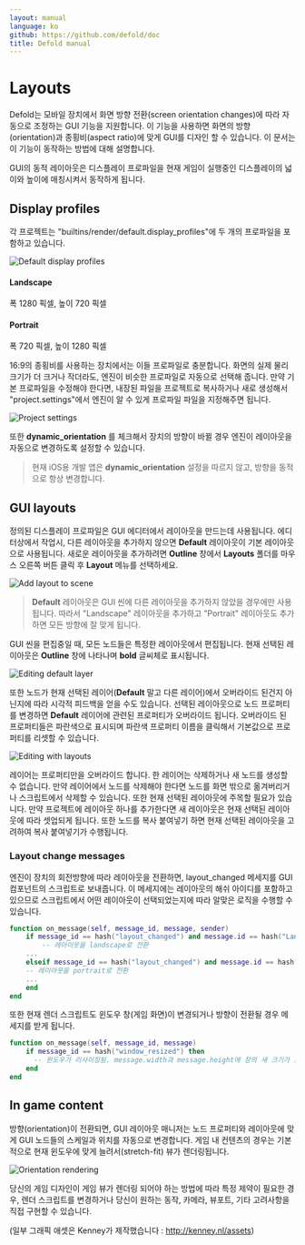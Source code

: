 ```yaml
---
layout: manual
language: ko
github: https://github.com/defold/doc
title: Defold manual
---
```


# Layouts
Defold는 모바일 장치에서 화면 방향 전환(screen orientation changes)에 따라 자동으로 조정하는 GUI 기능을 지원합니다. 이 기능을 사용하면 화면의 방향(orientation)과 종횡비(aspect ratio)에 맞게 GUI를 디자인 할 수 있습니다. 이 문서는 이 기능이 동작하는 방법에 대해 설명합니다.

GUI의 동적 레이아웃은 디스플레이 프로파일을 현재 게임이 실행중인 디스플레이의 넓이와 높이에 매칭시켜서 동작하게 됩니다.

## Display profiles
각 프로젝트는 "builtins/render/default.display_profiles"에 두 개의 프로파일을 포함하고 있습니다.

![Default display profiles](../images/layouts/layouts_display_profiles.png)

#### Landscape
폭 1280 픽셀, 높이 720 픽셀
#### Portrait
폭 720 픽셀, 높이 1280 픽셀

16:9의 종횡비를 사용하는 장치에서는 이들 프로파일로 충분합니다. 화면의 실제 물리 크기가 더 크거나 작더라도, 엔진이 비슷한 프로파일로 자동으로 선택해 줍니다. 만약 기본 프로파일을 수정해야 한다면, 내장된 파일을 프로젝트로 복사하거나 새로 생성해서 "project.settings"에서 엔진이 알 수 있게 프로파일 파일을 지정해주면 됩니다.

![Project settings](../images/layouts/layouts_project_settings.png)

또한 **dynamic_orientation** 를 체크해서 장치의 방향이 바뀔 경우 엔진이 레이아웃을 자동으로 변경하도록 설정할 수 있습니다.

> 현재 iOS용 개발 앱은 **dynamic_orientation** 설정을 따르지 않고, 방향을 동적으로 항상 변경합니다.

## GUI layouts
정의된 디스플레이 프로파일은 GUI 에디터에서 레이아웃을 만드는데 사용됩니다. 에디터상에서 작업시, 다른 레이아웃을 추가하지 않으면 **Default** 레이아웃이 기본 레이아웃으로 사용됩니다. 새로운 레이아웃을 추가하려면 **Outline** 창에서 **Layouts** 폴더를 마우스 오른쪽 버튼 클릭 후 **Layout** 메뉴를 선택하세요.

![Add layout to scene](../images/layouts/layouts_add.png)

> **Default** 레이아웃은 GUI 씬에 다른 레이아웃을 추가하지 않았을 경우에만 사용됩니다. 따라서 "Landscape" 레이아웃을 추가하고 "Portrait" 레이아웃도 추가하면 모든 방향에 잘 맞게 됩니다.

GUI 씬을 편집중일 때, 모든 노드들은 특정한 레이아웃에서 편집됩니다. 현재 선택된 레이아웃은  **Outline** 창에 나타나며 **bold** 글씨체로 표시됩니다.

![Editing default layer](../images/layouts/layouts_default.png)

또한 노드가 현재 선택된 레이어(**Default** 말고 다른 레이어)에서 오버라이드 된건지 아닌지에 따라 시각적 피드백을 얻을 수도 있습니다. 선택된 레이아웃으로 노드 프로퍼티를 변경하면 **Default** 레이어에 관련된 프로퍼티가 오버라이드 됩니다. 오버라이드 된 프로퍼티들은  파란색으로 표시되며 파란색 프로퍼티 이름을 클릭해서 기본값으로 프로퍼티를 리셋할 수 있습니다.

![Editing with layouts](../images/layouts/layouts_modified.png)

레이어는 프로퍼티만을 오버라이드 합니다. 한 레이어는 삭제하거나 새 노드를 생성할 수 없습니다. 만약 레이어에서 노드를 삭제해야 한다면 노드를 화면 밖으로 옮겨버리거나 스크립트에서 삭제할 수 있습니다. 또한 현재 선택된 레이아웃에 주목할 필요가 있습니다. 만약 프로젝트에 레이아웃 하나를 추가한다면 새 레이아웃은 현재 선택된 레이아웃에 따라 셋업되게 됩니다. 또한 노드를 복사 붙여넣기 하면 현재 선택된 레이아웃을 고려하여 복사 붙여넣기가 수행됩니다.

### Layout change messages
엔진이 장치의 회전방향에 따라 레이아웃을 전환하면, layout_changed 메세지를 GUI 컴포넌트의 스크립트로 보내줍니다. 이 메세지에는 레이아웃의 해쉬 아이디를 포함하고 있으므로 스크립트에서 어떤 레이아웃이 선택되었는지에 따라 알맞은 로직을 수행할 수 있습니다.

```lua
function on_message(self, message_id, message, sender)
    if message_id == hash("layout_changed") and message.id == hash("Landscape") then
        -- 레아이웃을 landscape로 전환
    ...
    elseif message_id == hash("layout_changed") and message.id == hash("Portrait") then
    -- 레이아웃을 portrait로 전환
    ...
    end
end
```

또한 현재 렌더 스크립트도 윈도우 창(게임 화면)이 변경되거나 방향이 전환될 경우 메세지를 받게 됩니다.

```lua
function on_message(self, message_id, message)
    if message_id == hash("window_resized") then
      -- 윈도우가 리사이징됨. message.width과 message.height에 창의 새 크기가 포함되어 있음
    end
end
```

## In game content
방향(orientation)이 전환되면, GUI 레이아웃 매니저는 노드 프로퍼티와 레이아웃에 맞게 GUI 노드들의 스케일과 위치를 자동으로 변경합니다. 게임 내 컨텐츠의 경우는 기본적으로 현재 윈도우에 맞게 늘려서(stretch-fit) 뷰가 렌더링됩니다.

![Orientation rendering](../images/layouts/layouts_orientation.png)

당신의 게임 디자인이 게임 뷰가 렌더링 되어야 하는 방법에 따라 특정 제약이 필요한 경우, 렌더 스크립트를 변경하거나 당신이 원하는 동작, 카메라, 뷰포트, 기타 고려사항을 직접 구현할 수 있습니다.

(일부 그래픽 애셋은 Kenney가 제작했습니다 : http://kenney.nl/assets)
